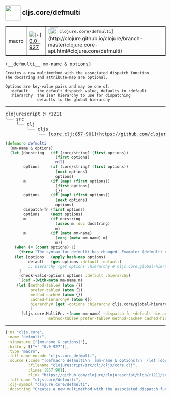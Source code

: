 ## <img width="48px" valign="middle" src="http://i.imgur.com/Hi20huC.png"> cljs.core/defmulti

 <table border="1">
<tr>
<td>macro</td>
<td><a href="https://github.com/cljsinfo/api-refs/tree/0.0-927"><img valign="middle" alt="[+] 0.0-927" src="https://img.shields.io/badge/+-0.0--927-lightgrey.svg"></a> </td>
<td>
[<img height="24px" valign="middle" src="http://i.imgur.com/1GjPKvB.png"> <samp>clojure.core/defmulti</samp>](http://clojure.github.io/clojure/branch-master/clojure.core-api.html#clojure.core/defmulti)
</td>
</tr>
</table>

 <samp>
(__defmulti__ mm-name & options)<br>
</samp>

```
Creates a new multimethod with the associated dispatch function.
The docstring and attribute-map are optional.

Options are key-value pairs and may be one of:
  :default    the default dispatch value, defaults to :default
  :hierarchy  the isa? hierarchy to use for dispatching
              defaults to the global hierarchy
```

---

 <pre>
clojurescript @ r1211
└── src
    └── clj
        └── cljs
            └── <ins>[core.clj:857-901](https://github.com/clojure/clojurescript/blob/r1211/src/clj/cljs/core.clj#L857-L901)</ins>
</pre>

```clj
(defmacro defmulti
  [mm-name & options]
  (let [docstring   (if (core/string? (first options))
                      (first options)
                      nil)
        options     (if (core/string? (first options))
                      (next options)
                      options)
        m           (if (map? (first options))
                      (first options)
                      {})
        options     (if (map? (first options))
                      (next options)
                      options)
        dispatch-fn (first options)
        options     (next options)
        m           (if docstring
                      (assoc m :doc docstring)
                      m)
        m           (if (meta mm-name)
                      (conj (meta mm-name) m)
                      m)]
    (when (= (count options) 1)
      (throw "The syntax for defmulti has changed. Example: (defmulti name dispatch-fn :default dispatch-value)"))
    (let [options   (apply hash-map options)
          default   (get options :default :default)
          ;; hierarchy (get options :hierarchy #'cljs.core.global-hierarchy)
	  ]
      (check-valid-options options :default :hierarchy)
      `(def ~(with-meta mm-name m)
	 (let [method-table# (atom {})
	       prefer-table# (atom {})
	       method-cache# (atom {})
	       cached-hierarchy# (atom {})
	       hierarchy# (get ~options :hierarchy cljs.core/global-hierarchy)
	       ]
	   (cljs.core.MultiFn. ~(name mm-name) ~dispatch-fn ~default hierarchy#
			       method-table# prefer-table# method-cache# cached-hierarchy#))))))
```


---

```clj
{:ns "cljs.core",
 :name "defmulti",
 :signature ["[mm-name & options]"],
 :history [["+" "0.0-927"]],
 :type "macro",
 :full-name-encode "cljs.core_defmulti",
 :source {:code "(defmacro defmulti\n  [mm-name & options]\n  (let [docstring   (if (core/string? (first options))\n                      (first options)\n                      nil)\n        options     (if (core/string? (first options))\n                      (next options)\n                      options)\n        m           (if (map? (first options))\n                      (first options)\n                      {})\n        options     (if (map? (first options))\n                      (next options)\n                      options)\n        dispatch-fn (first options)\n        options     (next options)\n        m           (if docstring\n                      (assoc m :doc docstring)\n                      m)\n        m           (if (meta mm-name)\n                      (conj (meta mm-name) m)\n                      m)]\n    (when (= (count options) 1)\n      (throw \"The syntax for defmulti has changed. Example: (defmulti name dispatch-fn :default dispatch-value)\"))\n    (let [options   (apply hash-map options)\n          default   (get options :default :default)\n          ;; hierarchy (get options :hierarchy #'cljs.core.global-hierarchy)\n\t  ]\n      (check-valid-options options :default :hierarchy)\n      `(def ~(with-meta mm-name m)\n\t (let [method-table# (atom {})\n\t       prefer-table# (atom {})\n\t       method-cache# (atom {})\n\t       cached-hierarchy# (atom {})\n\t       hierarchy# (get ~options :hierarchy cljs.core/global-hierarchy)\n\t       ]\n\t   (cljs.core.MultiFn. ~(name mm-name) ~dispatch-fn ~default hierarchy#\n\t\t\t       method-table# prefer-table# method-cache# cached-hierarchy#))))))",
          :filename "clojurescript/src/clj/cljs/core.clj",
          :lines [857 901],
          :link "https://github.com/clojure/clojurescript/blob/r1211/src/clj/cljs/core.clj#L857-L901"},
 :full-name "cljs.core/defmulti",
 :clj-symbol "clojure.core/defmulti",
 :docstring "Creates a new multimethod with the associated dispatch function.\nThe docstring and attribute-map are optional.\n\nOptions are key-value pairs and may be one of:\n  :default    the default dispatch value, defaults to :default\n  :hierarchy  the isa? hierarchy to use for dispatching\n              defaults to the global hierarchy"}

```

